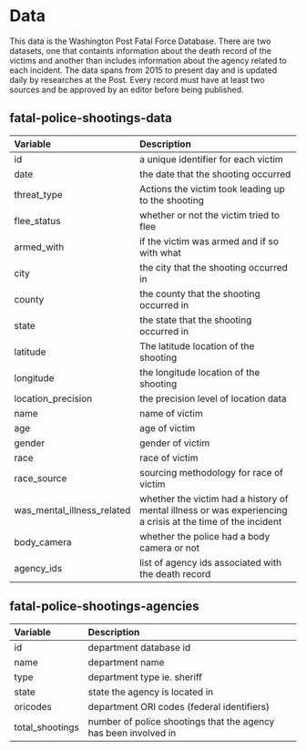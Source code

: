 # Data

This data is the Washington Post Fatal Force Database. There are two datasets, one that containts information about the death record of the victims and another than includes information about the agency related to each incident. The data spans from 2015 to present day and is updated daily by researches at the Post. Every record must have at least two sources and be approved by an editor before being published. 

## fatal-police-shootings-data

| Variable                   | Description                                 |
|:---------------------------|:--------------------------------------------|
| id                         | a unique identifier for each victim         |
| date                       | the date that the shooting occurred         |
| threat_type                | Actions the victim took leading up to the shooting |
| flee_status                | whether or not the victim tried to flee     |
| armed_with                 | if the victim was armed and if so with what |
| city                       | the city that the shooting occurred in      |
| county                     | the county that the shooting occurred in    |
| state                      | the state that the shooting occurred in     |
| latitude                   | The latitude location of the shooting       |
| longitude                  | the longitude location of the shooting      |
| location_precision         | the precision level of location data        |
| name                       | name of victim                              |
| age                        | age of victim                               |
| gender                     | gender of victim                            |
| race                       | race of victim                              |
| race_source                | sourcing methodology for race of victim     |
| was_mental_illness_related | whether the victim had a history of mental illness or was experiencing a crisis at the time of the incident |
| body_camera                | whether the police had a body camera or not |
| agency_ids                 | list of agency ids associated with the death record |
                               

## fatal-police-shootings-agencies

| Variable        | Description                                |
|:----------------|:-------------------------------------------|
| id              | department database id                     |
| name            | department name                            |
| type            | department type ie. sheriff                |
| state           | state the agency is located in             |
| oricodes        | department ORI codes (federal identifiers) |
| total_shootings | number of police shootings that the agency has been involved in |

